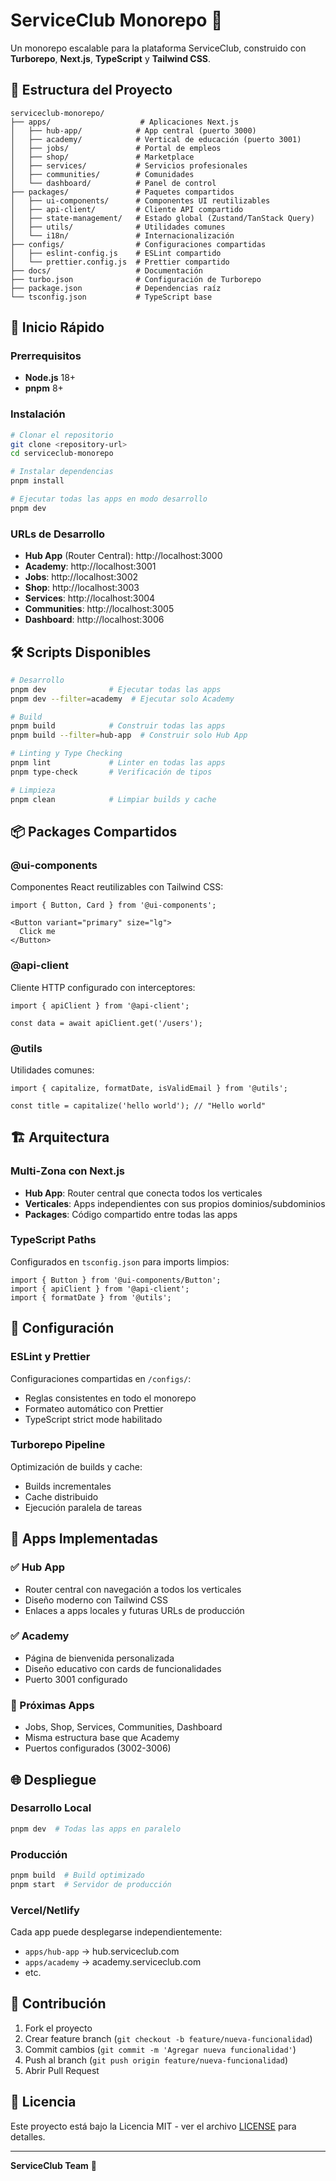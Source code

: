 # ServiceClub Monorepo 🚀

Un monorepo escalable para la plataforma ServiceClub, construido con **Turborepo**, **Next.js**, **TypeScript** y **Tailwind CSS**.

## 📁 Estructura del Proyecto

```
serviceclub-monorepo/
├── apps/                    # Aplicaciones Next.js
│   ├── hub-app/            # App central (puerto 3000)
│   ├── academy/            # Vertical de educación (puerto 3001)
│   ├── jobs/               # Portal de empleos
│   ├── shop/               # Marketplace
│   ├── services/           # Servicios profesionales
│   ├── communities/        # Comunidades
│   └── dashboard/          # Panel de control
├── packages/               # Paquetes compartidos
│   ├── ui-components/      # Componentes UI reutilizables
│   ├── api-client/         # Cliente API compartido
│   ├── state-management/   # Estado global (Zustand/TanStack Query)
│   ├── utils/              # Utilidades comunes
│   └── i18n/               # Internacionalización
├── configs/                # Configuraciones compartidas
│   ├── eslint-config.js    # ESLint compartido
│   └── prettier.config.js  # Prettier compartido
├── docs/                   # Documentación
├── turbo.json              # Configuración de Turborepo
├── package.json            # Dependencias raíz
└── tsconfig.json           # TypeScript base
```

## 🚀 Inicio Rápido

### Prerrequisitos

- **Node.js** 18+ 
- **pnpm** 8+

### Instalación

```bash
# Clonar el repositorio
git clone <repository-url>
cd serviceclub-monorepo

# Instalar dependencias
pnpm install

# Ejecutar todas las apps en modo desarrollo
pnpm dev
```

### URLs de Desarrollo

- **Hub App** (Router Central): http://localhost:3000
- **Academy**: http://localhost:3001
- **Jobs**: http://localhost:3002
- **Shop**: http://localhost:3003
- **Services**: http://localhost:3004
- **Communities**: http://localhost:3005
- **Dashboard**: http://localhost:3006

## 🛠️ Scripts Disponibles

```bash
# Desarrollo
pnpm dev              # Ejecutar todas las apps
pnpm dev --filter=academy  # Ejecutar solo Academy

# Build
pnpm build            # Construir todas las apps
pnpm build --filter=hub-app  # Construir solo Hub App

# Linting y Type Checking
pnpm lint             # Linter en todas las apps
pnpm type-check       # Verificación de tipos

# Limpieza
pnpm clean            # Limpiar builds y cache
```

## 📦 Packages Compartidos

### @ui-components
Componentes React reutilizables con Tailwind CSS:
```tsx
import { Button, Card } from '@ui-components';

<Button variant="primary" size="lg">
  Click me
</Button>
```

### @api-client
Cliente HTTP configurado con interceptores:
```tsx
import { apiClient } from '@api-client';

const data = await apiClient.get('/users');
```

### @utils
Utilidades comunes:
```tsx
import { capitalize, formatDate, isValidEmail } from '@utils';

const title = capitalize('hello world'); // "Hello world"
```

## 🏗️ Arquitectura

### Multi-Zona con Next.js
- **Hub App**: Router central que conecta todos los verticales
- **Verticales**: Apps independientes con sus propios dominios/subdominios
- **Packages**: Código compartido entre todas las apps

### TypeScript Paths
Configurados en `tsconfig.json` para imports limpios:
```tsx
import { Button } from '@ui-components/Button';
import { apiClient } from '@api-client';
import { formatDate } from '@utils';
```

## 🔧 Configuración

### ESLint y Prettier
Configuraciones compartidas en `/configs/`:
- Reglas consistentes en todo el monorepo
- Formateo automático con Prettier
- TypeScript strict mode habilitado

### Turborepo Pipeline
Optimización de builds y cache:
- Builds incrementales
- Cache distribuido
- Ejecución paralela de tareas

## 📱 Apps Implementadas

### ✅ Hub App
- Router central con navegación a todos los verticales
- Diseño moderno con Tailwind CSS
- Enlaces a apps locales y futuras URLs de producción

### ✅ Academy
- Página de bienvenida personalizada
- Diseño educativo con cards de funcionalidades
- Puerto 3001 configurado

### 🚧 Próximas Apps
- Jobs, Shop, Services, Communities, Dashboard
- Misma estructura base que Academy
- Puertos configurados (3002-3006)

## 🌐 Despliegue

### Desarrollo Local
```bash
pnpm dev  # Todas las apps en paralelo
```

### Producción
```bash
pnpm build  # Build optimizado
pnpm start  # Servidor de producción
```

### Vercel/Netlify
Cada app puede desplegarse independientemente:
- `apps/hub-app` → hub.serviceclub.com
- `apps/academy` → academy.serviceclub.com
- etc.

## 🤝 Contribución

1. Fork el proyecto
2. Crear feature branch (`git checkout -b feature/nueva-funcionalidad`)
3. Commit cambios (`git commit -m 'Agregar nueva funcionalidad'`)
4. Push al branch (`git push origin feature/nueva-funcionalidad`)
5. Abrir Pull Request

## 📄 Licencia

Este proyecto está bajo la Licencia MIT - ver el archivo [LICENSE](LICENSE) para detalles.

---

**ServiceClub Team** 🎯
